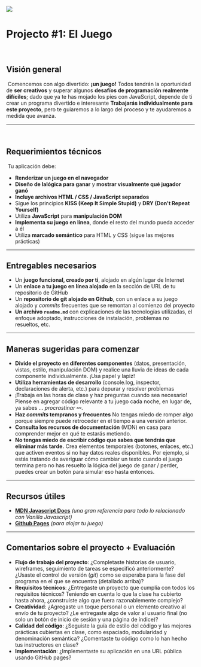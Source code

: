 ![](https://pataruco.github.io/ga-assets/assets/logos/ga.svg)
​

# Projecto #1: El Juego

​

## Visión general

​
Comencemos con algo divertido: **¡un juego!**
Todos tendrán la oportunidad de **ser creativos** y superar algunos **desafíos de programación realmente difíciles**; dado que ya te has mojado los pies con JavaScript, depende de ti crear un programa divertido e interesante
**Trabajarás individualmente para este proyecto**, pero te guiaremos a lo largo del proceso y te ayudaremos a medida que avanza.
​

---

​

## Requerimientos técnicos

​
Tu aplicación debe:
​

- **Renderizar un juego en el navegador**
- **Diseño de lalógica para ganar** y **mostrar visualmente qué jugador ganó**
- **Incluye archivos HTML / CSS / JavaScript separados**
- Sigue los principios **KISS (Keep It Simple Stupid)** y **DRY (Don't Repeat Yourself)**
- Utiliza **JavaScript** para **manipulación DOM**
- **Implementa su juego en línea**, donde el resto del mundo pueda acceder a él
- Utiliza **marcado semántico** para HTML y CSS (sigue las mejores prácticas)

---

## Entregables necesarios

- Un **juego funcional, creado por ti**, alojado en algún lugar de Internet
- Un **enlace a tu juego en línea alojado** en la sección de URL de tu repositorio de GitHub
- Un **repositorio de git alojado en Github**, con un enlace a su juego alojado y _commits_ frecuentes que se remontan al comienzo del proyecto
- **Un archivo `readme.md`** con explicaciones de las tecnologías utilizadas, el enfoque adoptado, instrucciones de instalación, problemas no resueltos, etc.

---

## Maneras sugeridas para comenzar

- **Divide el proyecto en diferentes componentes** (datos, presentación, vistas, estilo, manipulación DOM) y realice una lluvia de ideas de cada componente individualmente. ¡Usa papel y lapiz!
- **Utiliza herramientas de desarrollo** (console.log, inspector, declaraciones de alerta, etc.) para depurar y resolver problemas
- ¡Trabaja en las horas de clase y haz preguntas cuando sea necesario! Piense en agregar código relevante a tu juego cada noche, en lugar de, ya sabes ... _procrastinar_ :zzz:.
- **Haz _commits_ tempranos y frecuentes** No tengas miedo de romper algo porque siempre puede retroceder en el tiempo a una versión anterior.
- **Consulta los recursos de documentación** (MDN) en casa para comprender mejor en qué te estarás metiendo.
- **No tengas miedo de escribir código que sabes que tendrás que eliminar más tarde.** Crea elementos temporales (botones, enlaces, etc.) que activen eventos si no hay datos reales disponibles. Por ejemplo, si estás tratando de averiguar cómo cambiar un texto cuando el juego termina pero no has resuelto la lógica del juego de ganar / perder, puedes crear un botón para simular eso hasta entonces.

---

## Recursos útiles

- **[MDN Javascript Docs](https://developer.mozilla.org/en-US/docs/Web/JavaScript)** _(una gran referencia para todo lo relacionado con Vanilla Javascript)_
- **[Github Pages](https://pages.github.com)** _(para alojar tu juego)_

---

## Comentarios sobre el proyecto + Evaluación

- **Flujo de trabajo del proyecto**: ¿Completaste historias de usuario, wireframes, seguimiento de tareas se especificó anteriormente? ¿Usaste el control de versión (_git_) como se esperaba para la fase del programa en el que se encuentra (detallado arriba)?
- **Requisitos técnicos**: ¿Entregaste un proyecto que cumplía con todos los requisitos técnicos? Teniendo en cuenta lo que la clase ha cubierto hasta ahora, ¿construiste algo que fuera razonablemente complejo?
- **Creatividad**: ¿Agregaste un toque personal o un elemento creativo al envío de tu proyecto? ¿Le entregaste algo de valor al usuario final (no solo un botón de inicio de sesión y una página de índice)?
- **Calidad del código**: ¿Seguiste la guía de estilo del código y las mejores prácticas cubiertas en clase, como espaciado, modularidad y denominación semántica? ¿Comentaste tu código como lo han hecho tus instructores en clase?
- **Implementación**: ¿Implementaste su aplicación en una URL pública usando GitHub pages?
